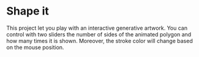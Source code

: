 # Shape it
This project let you play with an interactive generative artwork. You can control with two sliders the number of 
sides of the animated polygon and how many times it is shown. Moreover, the stroke color will
change based on the mouse position.